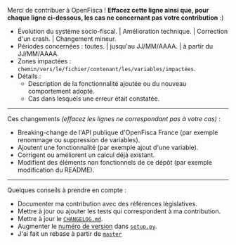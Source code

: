 Merci de contribuer à OpenFisca ! **Effacez cette ligne ainsi que, pour chaque ligne ci-dessous, les cas ne concernant pas votre contribution**  :)

* Évolution du système socio-fiscal. | Amélioration technique. | Correction d'un crash. | Changement mineur.
* Périodes concernées : toutes. | jusqu'au JJ/MM/AAAA. | à partir du JJ/MM/AAAA.
* Zones impactées : `chemin/vers/le/fichier/contenant/les/variables/impactées`.
* Détails :
  - Description de la fonctionnalité ajoutée ou du nouveau comportement adopté.
  - Cas dans lesquels une erreur était constatée.

- - - -

Ces changements _(effacez les lignes ne correspondant pas à votre cas)_ :

- Breaking-change de l'API publique d'OpenFisca France (par exemple renommage ou suppression de variables).
- Ajoutent une fonctionnalité (par exemple ajout d'une variable).
- Corrigent ou améliorent un calcul déjà existant.
- Modifient des éléments non fonctionnels de ce dépôt (par exemple modification du README).

- - - -

Quelques conseils à prendre en compte :

- Documenter ma contribution avec des références législatives.
- Mettre à jour ou ajouter les tests qui correspondent à ma contribution.
- Mettre à jour le [`CHANGELOG.md`](https://github.com/openfisca/openfisca-france/blob/master/CONTRIBUTING.md#format-du-changelog).
- Augmenter le [numéro de version](https://speakerdeck.com/mattisg/git-session-2-strategies?slide=81) dans [`setup.py`](https://github.com/openfisca/openfisca-france/blob/master/setup.py).
- J'ai fait un rebase à partir de [`master`](https://git-scm.com/docs/git-rebase)
